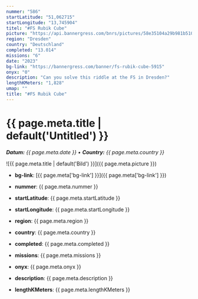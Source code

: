 ```yaml
---
nummer: "586"
startLatitude: "51,062715"
startLongitude: "13,745904"
titel: "#FS Rubik Cube"
picture: "https://api.bannergress.com/bnrs/pictures/58e35104a29b981b51012f9c4d015604"
region: "Dresden"
country: "Deutschland"
completed: "13.014"
missions: "6"
date: "2023"
bg-link: "https://bannergress.com/banner/fs-rubik-cube-5915"
onyx: "0"
description: "Can you solve this riddle at the FS in Dresden?"
lengthKMeters: "1,828"
umap: ""
title: "#FS Rubik Cube"
---
```

# {{ page.meta.title | default('Untitled') }}

_**Datum:** {{ page.meta.date }} • **Country:** {{ page.meta.country }}_

![{{ page.meta.title | default('Bild') }}]({{ page.meta.picture }})

- **bg-link**: [{{ page.meta['bg-link'] }}]({{ page.meta['bg-link'] }})

- **nummer**: {{ page.meta.nummer }}
- **startLatitude**: {{ page.meta.startLatitude }}
- **startLongitude**: {{ page.meta.startLongitude }}
- **region**: {{ page.meta.region }}
- **country**: {{ page.meta.country }}
- **completed**: {{ page.meta.completed }}
- **missions**: {{ page.meta.missions }}
- **onyx**: {{ page.meta.onyx }}
- **description**: {{ page.meta.description }}
- **lengthKMeters**: {{ page.meta.lengthKMeters }}
